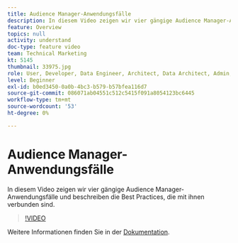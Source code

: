 ```yaml
---
title: Audience Manager-Anwendungsfälle
description: In diesem Video zeigen wir vier gängige Audience Manager-Anwendungsfälle und beschreiben die Best Practices, die mit ihnen verbunden sind.
feature: Overview
topics: null
activity: understand
doc-type: feature video
team: Technical Marketing
kt: 5145
thumbnail: 33975.jpg
role: User, Developer, Data Engineer, Architect, Data Architect, Admin, Leader
level: Beginner
exl-id: b0ed3450-0a0b-4bc3-b579-b57bfea116d7
source-git-commit: 086071ab04551c512c5415f091a8054123bc6445
workflow-type: tm+mt
source-wordcount: '53'
ht-degree: 0%

---
```


# Audience Manager-Anwendungsfälle

In diesem Video zeigen wir vier gängige Audience Manager-Anwendungsfälle und beschreiben die Best Practices, die mit ihnen verbunden sind.

>[!VIDEO](https://video.tv.adobe.com/v/37269/?quality=12&captions=ger)

Weitere Informationen finden Sie in der [Dokumentation](https://experienceleague.adobe.com/docs/audience-manager/user-guide/aam-home.html?lang=de).
